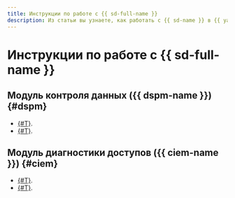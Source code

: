 ```yaml
---
title: Инструкции по работе с {{ sd-full-name }}
description: Из статьи вы узнаете, как работать с {{ sd-name }} в {{ yandex-cloud }}.
---
```


# Инструкции по работе с {{ sd-full-name }}

## Модуль контроля данных ({{ dspm-name }}) {#dspm}

* [{#T}](./dspm/create-data-source.md).
* [{#T}](./dspm/create-scan.md).

## Модуль диагностики доступов ({{ ciem-name }}) {#ciem}

* [{#T}](./ciem/view-permissions.md).
* [{#T}](./ciem/revoke-permissions.md).